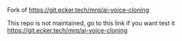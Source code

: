 Fork of https://git.ecker.tech/mrq/ai-voice-cloning

This repo is not maintained, go to this link if you want test it https://git.ecker.tech/mrq/ai-voice-cloning
